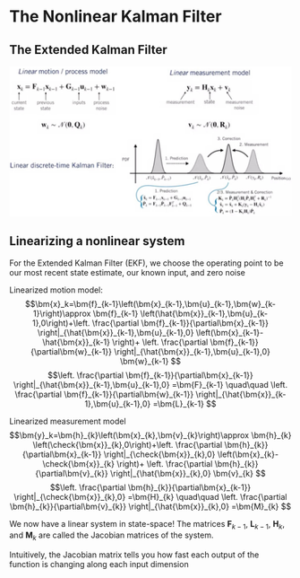 # The Nonlinear Kalman Filter

## The Extended Kalman Filter

![kalman filter recap](./kalman%20filter%20recap.jpg)

## Linearizing a nonlinear system

For the Extended Kalman Filter (EKF), we choose the operating point to be our most recent state estimate, our known input, and zero noise

Linearized motion model:
$$\bm{x}_k=\bm{f}_{k-1}\left(\bm{x}_{k-1},\bm{u}_{k-1},\bm{w}_{k-1}\right)\approx \bm{f}_{k-1} \left(\hat{\bm{x}}_{k-1},\bm{u}_{k-1},0\right)+\left. \frac{\partial \bm{f}_{k-1}}{\partial\bm{x}_{k-1}} \right|_{\hat{\bm{x}}_{k-1},\bm{u}_{k-1},0} \left(\bm{x}_{k-1}-\hat{\bm{x}}_{k-1} \right)+
\left. \frac{\partial \bm{f}_{k-1}}{\partial\bm{w}_{k-1}} \right|_{\hat{\bm{x}}_{k-1},\bm{u}_{k-1},0} \bm{w}_{k-1}
$$
$$\left. \frac{\partial \bm{f}_{k-1}}{\partial\bm{x}_{k-1}} \right|_{\hat{\bm{x}}_{k-1},\bm{u}_{k-1},0} =\bm{F}_{k-1} \quad\quad
\left. \frac{\partial \bm{f}_{k-1}}{\partial\bm{w}_{k-1}} \right|_{\hat{\bm{x}}_{k-1},\bm{u}_{k-1},0} =\bm{L}_{k-1} $$

Linearized measurement model
$$\bm{y}_k=\bm{h}_{k}\left(\bm{x}_{k},\bm{v}_{k}\right)\approx \bm{h}_{k} \left(\check{\bm{x}}_{k},0\right)+\left. \frac{\partial \bm{h}_{k}}{\partial\bm{x}_{k-1}} \right|_{\check{\bm{x}}_{k},0} \left(\bm{x}_{k}-\check{\bm{x}}_{k} \right)+
\left. \frac{\partial \bm{h}_{k}}{\partial\bm{v}_{k}} \right|_{\hat{\bm{x}}_{k},0} \bm{v}_{k}
$$
$$\left. \frac{\partial \bm{h}_{k}}{\partial\bm{x}_{k-1}} \right|_{\check{\bm{x}}_{k},0} =\bm{H}_{k} \quad\quad
\left. \frac{\partial \bm{h}_{k}}{\partial\bm{v}_{k}} \right|_{\hat{\bm{x}}_{k},0} =\bm{M}_{k} $$

We now have a linear system in state-space! The matrices $\bm{F}_{k-1}$, $\bm{L}_{k-1}$, $\bm{H}_{k}$, and $\bm{M}_{k}$ are
called the Jacobian matrices of the system.

Intuitively, the Jacobian matrix tells you how fast each output of the function is changing along each input dimension
